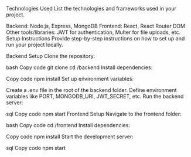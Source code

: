 Technologies Used
List the technologies and frameworks used in your project.

Backend: Node.js, Express, MongoDB
Frontend: React, React Router DOM
Other tools/libraries: JWT for authentication, Multer for file uploads, etc.
Setup Instructions
Provide step-by-step instructions on how to set up and run your project locally.

Backend Setup
Clone the repository:

bash
Copy code
git clone <repository-url>
cd <project-folder>/backend
Install dependencies:

Copy code
npm install
Set up environment variables:

Create a .env file in the root of the backend folder.
Define environment variables like PORT, MONGODB_URI, JWT_SECRET, etc.
Run the backend server:

sql
Copy code
npm start
Frontend Setup
Navigate to the frontend folder:

bash
Copy code
cd <project-folder>/frontend
Install dependencies:

Copy code
npm install
Start the development server:

sql
Copy code
npm start

